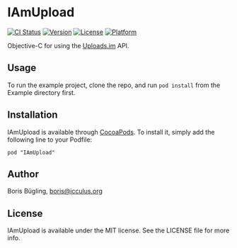 # IAmUpload

[![CI Status](http://img.shields.io/travis/neonichu/IAmUpload.svg?style=flat)](https://travis-ci.org/neonichu/IAmUpload)
[![Version](https://img.shields.io/cocoapods/v/IAmUpload.svg?style=flat)](http://cocoadocs.org/docsets/IAmUpload)
[![License](https://img.shields.io/cocoapods/l/IAmUpload.svg?style=flat)](http://cocoadocs.org/docsets/IAmUpload)
[![Platform](https://img.shields.io/cocoapods/p/IAmUpload.svg?style=flat)](http://cocoadocs.org/docsets/IAmUpload)

Objective-C for using the [Uploads.im](http://uploads.im/apidocs) API.

## Usage

To run the example project, clone the repo, and run `pod install` from the Example directory first.

## Installation

IAmUpload is available through [CocoaPods](http://cocoapods.org). To install
it, simply add the following line to your Podfile:

    pod "IAmUpload"

## Author

Boris Bügling, boris@icculus.org

## License

IAmUpload is available under the MIT license. See the LICENSE file for more info.

